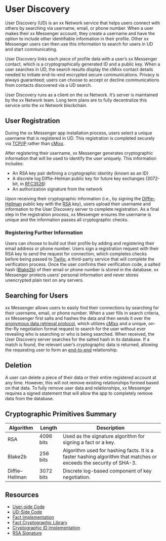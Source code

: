 # User Discovery

User Discovery (UD) is an xx Network service that helps users connect
with others by searching via username, email, or phone number. When a
user makes their xx Messenger account, they create a username and have
the option to include other identifiable information in their profile.
Other xx Messenger users can then use this information to search for
users in UD and start communicating.

User Discovery links each piece of profile data with a user’s xx
Messenger contact, which is a cryptographically generated ID and a
public key. When a user searches in UD, the search results display the
cMixx contact details needed to initiate end-to-end encrypted secure
communications. Privacy is always guaranteed; users can choose to accept
or decline communications from contacts discovered via a UD search.

User Discovery runs as a client on the xx Network. It’s server is
maintained by the xx Network team. Long term plans are to fully
decentralize this service onto the xx Network blockchain.

## User Registration

During the xx Messenger app installation process, users select a unique
username that is registered in UD. This registration is completed
securely via
[TCP/IP](https://en.wikipedia.org/wiki/Internet_protocol_suite) rather
than [cMixx](../cmixx).

After registering their username, xx Messenger generates cryptographic
information that will be used to identify the user uniquely. This
information includes:

-   An RSA key pair defining a cryptographic identity (known as an ID)
-   A discrete log Diffie–Helman public key for future key exchanges
    (3072-bit, in
    [RFC3526](https://datatracker.ietf.org/doc/html/rfc3526#section-4))
-   An authorization signature from the network

Upon receiving their cryptographic information (i.e., by signing the
[Diffie–Hellman](https://en.wikipedia.org/wiki/Diffie%E2%80%93Hellman_key_exchange)
public key with the
[RSA](https://en.wikipedia.org/wiki/RSA_(cryptosystem)) key), users
upload their username and information to the User Discovery server to
complete registration. As a final step in the registration process, xx
Messenger ensures the username is unique and the information passes all
cryptographic checks.

### Registering Further Information

Users can choose to build out their profile by adding and registering
their email address or phone number. Users sign a registration request
with their RSA key to send the request for connection, which completes
checks before being passed to [Twilio](https://www.twilio.com), a
third-party service that will complete the verification process. Once
the user confirms their verification code, a salted hash
([Blake2b](https://en.wikipedia.org/wiki/BLAKE_(hash_function))) of
their email or phone number is stored in the database. xx Messenger
protects users’ personal information and never stores unencrypted plain
text on any servers.

## Searching for Users

xx Messenger allows users to easily find their connections by searching
for their username, email, or phone number. When a user fills in search
criteria, xx Messenger first salts and hashes the data and then sends it
over the [anonymous data retrieval
protocol](adrp), which utilizes [cMixx](../cmixx) and a unique, on-the-fly negotiation
format request to search for the user without ever revealing who is
searching or who is being searched. When received, the User Discovery
server searches for the salted hash in its database. If a match is
found, the relevant user’s cryptographic data is returned, allowing the
requesting user to form an
[end-to-end](e2e-xxm) relationship.

## Deletion

A user can delete a piece of their data or their entire registered
account at any time. However, this will not remove existing
relationships formed based on that data. To fully remove user data and
relationships, xx Messenger requires a signed statement that will allow
the app to completely remove data from the database.

## Cryptographic Primitives Summary

| Algorithm      | Length    | Description                                                                                                       |
|----------------|-----------|-------------------------------------------------------------------------------------------------------------------|
| RSA            | 4096 bits | Used as the signature algorithm for signing a fact or a key.                                                      |
| Blake2b        | 256 bits  | Algorithm used for hashing facts. It is a faster hashing algorithm that matches or exceeds the security of SHA-3. |
| Diffie–Hellman | 3072 bits | Discrete log-based component of key negotiation.                                                                  |

## Resources

-   [User-side
    Code](https://git.xx.network/elixxir/client/-/tree/release/ud)
-   [UD-Side Code](https://git.xx.network/elixxir/user-discovery-bot)
-   [Fact
    Implementation](https://git.xx.network/elixxir/primitives/-/tree/release/fact)
-   [Fact Cryptographic
    Library](https://git.xx.network/elixxir/crypto/-/tree/release/factID)
-   [Cryptographic ID
    Implementation](https://git.xx.network/xx_network/primitives/-/tree/release/id)
-   [RSA
    Signature](https://git.xx.network/xx_network/crypto/-/tree/release/signature/rsa)
